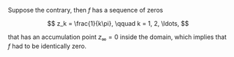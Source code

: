 Suppose the contrary, then $f$ has a sequence of zeros 

$$
z_k = \frac{1}{k\pi}, \qquad k = 1, 2, \ldots,
$$

that has an accumulation point $z_\infty = 0$ inside the domain, which implies that $f$ had to be identically zero.

